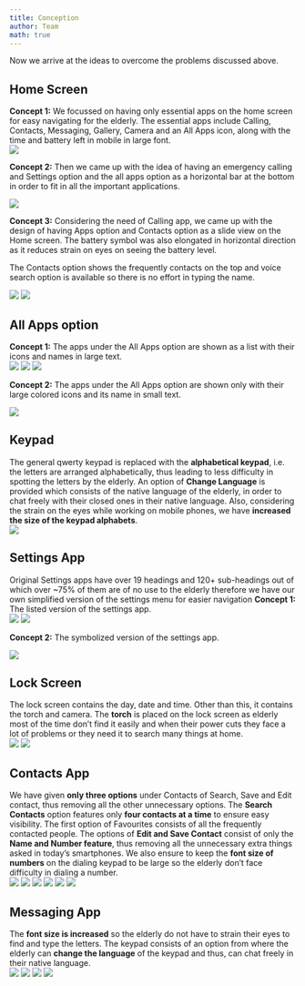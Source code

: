 ```yaml
---
title: Conception
author: Team
math: true
---
```


Now we arrive at the ideas to overcome the problems discussed above.

<h2>Home Screen</h2>
<b>Concept 1:</b> We focussed on having only essential apps on the home screen for easy navigating for the elderly. The essential apps include Calling, Contacts, Messaging, Gallery, Camera and an All Apps icon, along with the time and battery left in mobile in large font.
<div>
<img src="{{ "/assets/img/posts/conception1.jpg" | relative_url }}">
</div>

<b>Concept 2:</b> Then we came up with the idea of having an emergency calling and Settings option and the all apps option as a horizontal bar at the bottom in order to fit in all the important applications.
<div>
<img src="{{ "/assets/img/posts/conception2.jpg" | relative_url }}">
</div>

<b>Concept 3:</b> Considering the need of Calling app, we came up with the design of having Apps option and Contacts option as a slide view on the Home screen. The battery symbol was also elongated in horizontal direction as it reduces strain on eyes on seeing the battery level.

The Contacts option shows the frequently contacts on the top and voice search option is available so there is no effort in typing the name.
<div>
<img src="{{ "/assets/img/posts/conception3_1.jpg" | relative_url }}">
<img src="{{ "/assets/img/posts/conception3_2.jpg" | relative_url }}">
</div>

<h2>All Apps option</h2>
<b>Concept 1:</b> The apps under the All Apps option are shown as a list with their icons and names in large text.
<div>
<img src="{{ "/assets/img/posts/conception4_1.jpg" | relative_url }}">
<img src="{{ "/assets/img/posts/conception4_2.jpg" | relative_url }}">
<img src="{{ "/assets/img/posts/conception4_3.jpg" | relative_url }}">
</div>

<b>Concept 2:</b> The apps under the All Apps option are shown only with their large colored icons and its name in small text.
<div>
<img src="{{ "/assets/img/posts/conception5.jpg" | relative_url }}">
</div>

<h2>Keypad</h2>
The general qwerty keypad is replaced with the <b>alphabetical keypad</b>, i.e. the letters are arranged alphabetically, thus leading to less difficulty in spotting the letters by the elderly. An option of <b>Change Language</b> is provided which consists of the native language of the elderly, in order to chat freely with their closed ones in their native language. Also, considering the strain on the eyes while working on mobile phones, we have <b>increased the size of the keypad alphabets</b>.
<div>
<img src="{{ "/assets/img/posts/conception6.jpg" | relative_url }}">
</div>

<h2>Settings App</h2>
Original Settings apps have over 19 headings and 120+ sub-headings out of which over ~75% of them are of no use to the elderly therefore we have our own simplified version of the settings menu for easier navigation
<b>Concept 1:</b> The listed version of the settings app.
<div>
<img src="{{ "/assets/img/posts/conception7.jpg" | relative_url }}">
<img src="{{ "/assets/img/posts/conception8.jpg" | relative_url }}">
</div>

<b>Concept 2:</b> The symbolized version of the settings app.
<div>
<img src="{{ "/assets/img/posts/conception9.jpg" | relative_url }}">
</div>

<h2>Lock Screen</h2>
The lock screen contains the day, date and time. Other than this, it contains the torch and camera. The <b>torch</b> is placed on the lock screen as elderly most of the time don’t find it easily and when their power cuts they face a lot of problems or they need it to search many things at home.
<div>
<img src="{{ "/assets/img/posts/conception10.jpg" | relative_url }}">
<img src="{{ "/assets/img/posts/conception11.jpg" | relative_url }}">
</div>

<h2>Contacts App</h2>
We have given <b>only three options</b> under Contacts of Search, Save and Edit contact, thus removing all the other unnecessary options.
The <b>Search Contacts</b> option features only <b>four contacts at a time</b> to ensure easy visibility. The first option of Favourites consists of all the frequently contacted people.
The options of <b>Edit and Save Contact</b> consist of only the <b>Name and Number feature</b>, thus removing all the unnecessary extra things asked in today’s smartphones.
We also ensure to keep the <b>font size of numbers</b> on the dialing keypad to be large so the elderly don’t face difficulty in dialing a number.
<div>
<img src="{{ "/assets/img/posts/conception12.jpg" | relative_url }}">
<img src="{{ "/assets/img/posts/conception13.jpg" | relative_url }}">
<img src="{{ "/assets/img/posts/conception14.jpg" | relative_url }}">
<img src="{{ "/assets/img/posts/conception15.jpg" | relative_url }}">
<img src="{{ "/assets/img/posts/conception16.jpg" | relative_url }}">
<img src="{{ "/assets/img/posts/conception17.jpg" | relative_url }}">
</div>

<h2>Messaging App</h2>
The <b>font size is increased</b> so the elderly do not have to strain their eyes to find and type the letters. The keypad consists of an option from where the elderly can <b>change the language</b> of the keypad and thus, can chat freely in their native language.
<div>
<img src="{{ "/assets/img/posts/conception18.jpg" | relative_url }}">
<img src="{{ "/assets/img/posts/conception19.jpg" | relative_url }}">
<img src="{{ "/assets/img/posts/conception20.jpg" | relative_url }}">
<img src="{{ "/assets/img/posts/conception21.jpg" | relative_url }}">
</div>